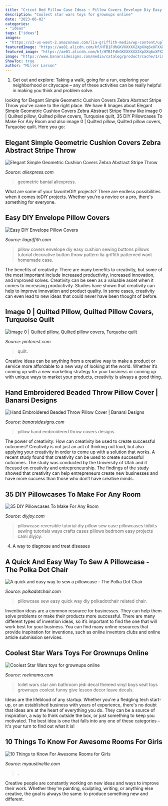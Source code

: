 ```yaml
---
title: "Cricut Bed Pillow Case Ideas ~ Pillow Covers Envelope Diy Easy Cushion Sewing Buttons Pillows Tutorial Decorative Button Throw Pattern Lia Griffith Patterned Want Homemade Case"
description: "Coolest star wars toys for grownups online"
date: "2023-06-02"
categories:
- "ideas"
tags: ["ideas"]
images:
- "https://s3-us-west-2.amazonaws.com/lia-griffith-media/wp-content/uploads/2013/10/DIYPillowCover.jpg"
featuredImage: "https://ae01.alicdn.com/kf/HTB1FdhGKVXXXXX2XpXXq6xXFXXX6/Elegant-Simple-Geometric-Cushion-Covers-Zebra-Abstract-Stripe-Throw-Pillow-Cases-Yellow-Grey-Color-Bedroom-Sofa.jpg"
featured_image: "https://ae01.alicdn.com/kf/HTB1FdhGKVXXXXX2XpXXq6xXFXXX6/Elegant-Simple-Geometric-Cushion-Covers-Zebra-Abstract-Stripe-Throw-Pillow-Cases-Yellow-Grey-Color-Bedroom-Sofa.jpg"
image: "https://www.banarsidesigns.com/media/catalog/product/cache/1/image/850x/040ec09b1e35df139433887a97daa66f/h/e/he-pillowcover-plumpurple_2.jpg"
ShowToc: true
author: "Miller Larson"
---
```



1. Get out and explore: Taking a walk, going for a run, exploring your neighborhood or cityscape – any of these activities can be really helpful in making you think and problem solve. 

	

		
looking for Elegant Simple Geometric Cushion Covers Zebra Abstract Stripe Throw you've came to the right place. We have 8 Images about Elegant Simple Geometric Cushion Covers Zebra Abstract Stripe Throw like image 0 | Quilted pillow, Quilted pillow covers, Turquoise quilt, 35 DIY Pillowcases To Make For Any Room and also image 0 | Quilted pillow, Quilted pillow covers, Turquoise quilt. Here you go:
		
    
## Elegant Simple Geometric Cushion Covers Zebra Abstract Stripe Throw

<img loading=lazy src="https://ae01.alicdn.com/kf/HTB1FdhGKVXXXXX2XpXXq6xXFXXX6/Elegant-Simple-Geometric-Cushion-Covers-Zebra-Abstract-Stripe-Throw-Pillow-Cases-Yellow-Grey-Color-Bedroom-Sofa.jpg" onerror="this.onerror=null;this.src='https://tse1.mm.bing.net/th?id=OIP.38wYRJOUY-ypPgrD5nvUEgHaHa&amp;pid=15.1';" alt="Elegant Simple Geometric Cushion Covers Zebra Abstract Stripe Throw">

_Source: aliexpress.com_

>geometric bantal aliexpress. 

	

What are some of your favoriteDIY projects?
There are endless possibilities when it comes toDIY projects. Whether you're a novice or a pro, there's something for everyone.

    
## Easy DIY Envelope Pillow Covers

<img loading=lazy src="https://s3-us-west-2.amazonaws.com/lia-griffith-media/wp-content/uploads/2013/10/DIYPillowCover.jpg" onerror="this.onerror=null;this.src='https://tse3.mm.bing.net/th?id=OIP.ls7w1hFizW5bgZdR7KfHBwHaIh&amp;pid=15.1';" alt="Easy DIY Envelope Pillow Covers">

_Source: liagriffith.com_

>pillow covers envelope diy easy cushion sewing buttons pillows tutorial decorative button throw pattern lia griffith patterned want homemade case. 

	

The benefits of creativity: There are many benefits to creativity, but some of the most important include increased productivity, increased innovation, and improved solves.
Creativity can be seen as a valuable asset when it comes to increasing productivity. Studies have shown that creativity can help to improve innovation and product quality. In some cases, creativity can even lead to new ideas that could never have been thought of before.

    
## Image 0 | Quilted Pillow, Quilted Pillow Covers, Turquoise Quilt

<img loading=lazy src="https://i.pinimg.com/originals/1e/61/7a/1e617a403551ac45be44160dba8ff5e1.jpg" onerror="this.onerror=null;this.src='https://tse4.mm.bing.net/th?id=OIP.MMuDu9zReWqls4ea-nRu8AHaFj&amp;pid=15.1';" alt="image 0 | Quilted pillow, Quilted pillow covers, Turquoise quilt">

_Source: pinterest.com_

>quilt. 

	

Creative ideas can be anything from a creative way to make a product or service more affordable to a new way of looking at the world. Whether it’s coming up with a new marketing strategy for your business or coming up with unique ways to market your products, creativity is always a good thing.

    
## Hand Embroidered Beaded Throw Pillow Cover | Banarsi Designs

<img loading=lazy src="https://www.banarsidesigns.com/media/catalog/product/cache/1/image/850x/040ec09b1e35df139433887a97daa66f/h/e/he-pillowcover-plumpurple_2.jpg" onerror="this.onerror=null;this.src='https://tse2.mm.bing.net/th?id=OIP.8F8oby7IJBgkPwqoMR26EgHaG_&amp;pid=15.1';" alt="Hand Embroidered Beaded Throw Pillow Cover | Banarsi Designs">

_Source: banarsidesigns.com_

>pillow hand embroidered throw covers designs. 

	

The power of creativity: How can creativity be used to create successful outcomes?
Creativity is not just an act of thinking out loud, but also applying your creativity in order to come up with a solution that works. A recent study found that creativity can be used to create successful outcomes. The study was conducted by the University of Utah and it focused on creativity and entrepreneurship. The findings of the study showed that creativity can help entrepreneurs create new businesses and have more success than those who don’t have creative minds.

    
## 35 DIY Pillowcases To Make For Any Room

<img loading=lazy src="https://diyjoy.com/wp-content/uploads/2017/01/Reversible-Pillowcase.jpg" onerror="this.onerror=null;this.src='https://tse1.mm.bing.net/th?id=OIP.05XpxQROFbCvbaTc19o2uAHaLH&amp;pid=15.1';" alt="35 DIY Pillowcases To Make For Any Room">

_Source: diyjoy.com_

>pillowcase reversible tutorial diy pillow sew case pillowcases tidbits sewing tutorials ways crafts cases pillows bedroom easy projects cami diyjoy. 

	

4. A way to diagnose and treat diseases 

    
## A Quick And Easy Way To Sew A Pillowcase - The Polka Dot Chair

<img loading=lazy src="http://www.polkadotchair.com/wp-content/uploads/2016/12/sew-pillowcase-diy.jpg" onerror="this.onerror=null;this.src='https://tse2.mm.bing.net/th?id=OIP.PI-aeuwp_OKsOJ6-HdtPeAHaU9&amp;pid=15.1';" alt="A quick and easy way to sew a pillowcase - The Polka Dot Chair">

_Source: polkadotchair.com_

>pillowcase sew easy quick way diy polkadotchair related chair. 

	

Invention ideas are a common resource for businesses. They can help them solve problems or make their products more successful. There are many different types of invention ideas, so it’s important to find the one that will work best for your business. You can find many online resources that provide inspiration for inventions, such as online inventors clubs and online article submission services.

    
## Coolest Star Wars Toys For Grownups Online

<img loading=lazy src="http://www.reelmama.com/wp-content/uploads/2016/05/Aim-Like-a-Jedi-Toilet-Seat-Cover.jpg" onerror="this.onerror=null;this.src='https://tse3.mm.bing.net/th?id=OIP.9EvlxrOHolsJawiAhqYYuwHaJ4&amp;pid=15.1';" alt="Coolest Star Wars toys for grownups online">

_Source: reelmama.com_

>toilet wars star aim bathroom jedi decal themed vinyl boys seat toys grownups coolest funny give lesson decor leave decals. 

	

Ideas are the lifeblood of any startup. Whether you're a fledgling tech start-up, or an established business with years of experience, there's no doubt that ideas are at the heart of everything you do. They can be a source of inspiration, a way to think outside the box, or just something to keep you motivated. The best idea is one that falls into any one of these categories – it's your turn to find out what it is!

    
## 10 Things To Know For Awesome Rooms For Girls

<img loading=lazy src="http://www.myaustinelite.com/wp-content/uploads/2015/01/awesome-rooms-for-girls-with-twin-beds-and-hidden-seating.jpg?x34469" onerror="this.onerror=null;this.src='https://tse2.mm.bing.net/th?id=OIP.p09WFnyv-tBxz25QyS52lwHaFi&amp;pid=15.1';" alt="10 Things to Know For Awesome Rooms for Girls">

_Source: myaustinelite.com_

>. 

	

Creative people are constantly working on new ideas and ways to improve their work. Whether they're painting, sculpting, writing, or anything else creative, the goal is always the same: to produce something new and different.

